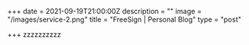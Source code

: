 +++
date = 2021-09-19T21:00:00Z
description = ""
image = "/images/service-2.png"
title = "FreeSign | Personal Blog"
type = "post"

+++
zzzzzzzzzz